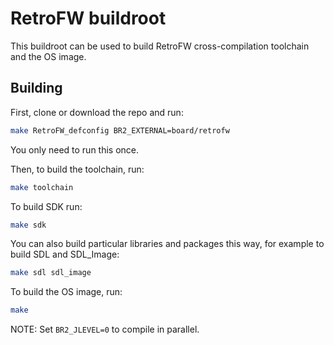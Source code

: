 # RetroFW buildroot

This buildroot can be used to build RetroFW cross-compilation toolchain and the OS image.

## Building

First, clone or download the repo and run:

~~~bash
make RetroFW_defconfig BR2_EXTERNAL=board/retrofw
~~~

You only need to run this once.

Then, to build the toolchain, run:

~~~bash
make toolchain
~~~

To build SDK run:
~~~bash
make sdk
~~~

You can also build particular libraries and packages this way, for example to build SDL and SDL_Image:

~~~bash
make sdl sdl_image
~~~

To build the OS image, run:

~~~bash
make
~~~

NOTE: Set `BR2_JLEVEL=0` to compile in parallel.
